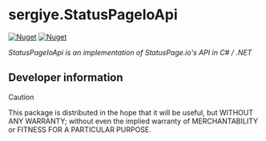 # sergiye.StatusPageIoApi

[![Nuget](https://img.shields.io/nuget/v/StatusPageIoApi?style=for-the-badge)](https://www.nuget.org/packages/StatusPageIoApi/)
[![Nuget](https://img.shields.io/nuget/dt/StatusPageIoApi?label=nuget-downloads&style=for-the-badge)](https://www.nuget.org/packages/StatusPageIoApi/)

*StatusPageIoApi is an implementation of StatusPage.io's API in C# / .NET*

## Developer information


> [!CAUTION]
> This package is distributed in the hope that it will be useful, but WITHOUT ANY WARRANTY; without even the implied warranty of MERCHANTABILITY or FITNESS FOR A PARTICULAR PURPOSE.
